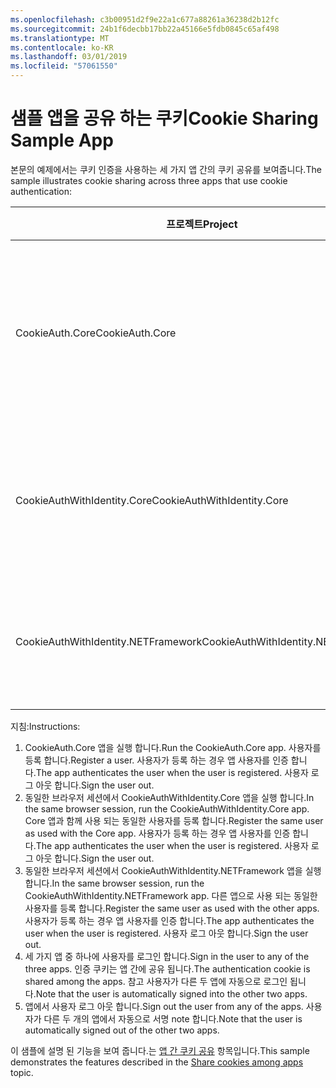 ```yaml
---
ms.openlocfilehash: c3b00951d2f9e22a1c677a88261a36238d2b12fc
ms.sourcegitcommit: 24b1f6decbb17bb22a45166e5fdb0845c65af498
ms.translationtype: MT
ms.contentlocale: ko-KR
ms.lasthandoff: 03/01/2019
ms.locfileid: "57061550"
---
```

# <a name="cookie-sharing-sample-app"></a><span data-ttu-id="2a8be-101">샘플 앱을 공유 하는 쿠키</span><span class="sxs-lookup"><span data-stu-id="2a8be-101">Cookie Sharing Sample App</span></span>

<span data-ttu-id="2a8be-102">본문의 예제에서는 쿠키 인증을 사용하는 세 가지 앱 간의 쿠키 공유를 보여줍니다.</span><span class="sxs-lookup"><span data-stu-id="2a8be-102">The sample illustrates cookie sharing across three apps that use cookie authentication:</span></span>

| <span data-ttu-id="2a8be-103">프로젝트</span><span class="sxs-lookup"><span data-stu-id="2a8be-103">Project</span></span>                             | <span data-ttu-id="2a8be-104">설명</span><span class="sxs-lookup"><span data-stu-id="2a8be-104">Description</span></span> |
| ----------------------------------- | ----------- |
| <span data-ttu-id="2a8be-105">CookieAuth.Core</span><span class="sxs-lookup"><span data-stu-id="2a8be-105">CookieAuth.Core</span></span>                     | <span data-ttu-id="2a8be-106">ASP.NET Core Id를 사용 하지 않고 ASP.NET Core Razor 페이지 앱</span><span class="sxs-lookup"><span data-stu-id="2a8be-106">ASP.NET Core Razor Pages app without using ASP.NET Core Identity</span></span> |
| <span data-ttu-id="2a8be-107">CookieAuthWithIdentity.Core</span><span class="sxs-lookup"><span data-stu-id="2a8be-107">CookieAuthWithIdentity.Core</span></span>         | <span data-ttu-id="2a8be-108">ASP.NET Core Id 사용 하 여 ASP.NET Core MVC 앱</span><span class="sxs-lookup"><span data-stu-id="2a8be-108">ASP.NET Core MVC app with ASP.NET Core Identity</span></span> |
| <span data-ttu-id="2a8be-109">CookieAuthWithIdentity.NETFramework</span><span class="sxs-lookup"><span data-stu-id="2a8be-109">CookieAuthWithIdentity.NETFramework</span></span> | <span data-ttu-id="2a8be-110">ASP.NET Id를 사용 하 여 Asp.net MVC 앱</span><span class="sxs-lookup"><span data-stu-id="2a8be-110">ASP.NET Framework MVC app with ASP.NET Identity</span></span> |

<span data-ttu-id="2a8be-111">지침:</span><span class="sxs-lookup"><span data-stu-id="2a8be-111">Instructions:</span></span>

1. <span data-ttu-id="2a8be-112">CookieAuth.Core 앱을 실행 합니다.</span><span class="sxs-lookup"><span data-stu-id="2a8be-112">Run the CookieAuth.Core app.</span></span> <span data-ttu-id="2a8be-113">사용자를 등록 합니다.</span><span class="sxs-lookup"><span data-stu-id="2a8be-113">Register a user.</span></span> <span data-ttu-id="2a8be-114">사용자가 등록 하는 경우 앱 사용자를 인증 합니다.</span><span class="sxs-lookup"><span data-stu-id="2a8be-114">The app authenticates the user when the user is registered.</span></span> <span data-ttu-id="2a8be-115">사용자 로그 아웃 합니다.</span><span class="sxs-lookup"><span data-stu-id="2a8be-115">Sign the user out.</span></span>
1. <span data-ttu-id="2a8be-116">동일한 브라우저 세션에서 CookieAuthWithIdentity.Core 앱을 실행 합니다.</span><span class="sxs-lookup"><span data-stu-id="2a8be-116">In the same browser session, run the CookieAuthWithIdentity.Core app.</span></span> <span data-ttu-id="2a8be-117">Core 앱과 함께 사용 되는 동일한 사용자를 등록 합니다.</span><span class="sxs-lookup"><span data-stu-id="2a8be-117">Register the same user as used with the Core app.</span></span> <span data-ttu-id="2a8be-118">사용자가 등록 하는 경우 앱 사용자를 인증 합니다.</span><span class="sxs-lookup"><span data-stu-id="2a8be-118">The app authenticates the user when the user is registered.</span></span> <span data-ttu-id="2a8be-119">사용자 로그 아웃 합니다.</span><span class="sxs-lookup"><span data-stu-id="2a8be-119">Sign the user out.</span></span>
1. <span data-ttu-id="2a8be-120">동일한 브라우저 세션에서 CookieAuthWithIdentity.NETFramework 앱을 실행 합니다.</span><span class="sxs-lookup"><span data-stu-id="2a8be-120">In the same browser session, run the CookieAuthWithIdentity.NETFramework app.</span></span> <span data-ttu-id="2a8be-121">다른 앱으로 사용 되는 동일한 사용자를 등록 합니다.</span><span class="sxs-lookup"><span data-stu-id="2a8be-121">Register the same user as used with the other apps.</span></span> <span data-ttu-id="2a8be-122">사용자가 등록 하는 경우 앱 사용자를 인증 합니다.</span><span class="sxs-lookup"><span data-stu-id="2a8be-122">The app authenticates the user when the user is registered.</span></span> <span data-ttu-id="2a8be-123">사용자 로그 아웃 합니다.</span><span class="sxs-lookup"><span data-stu-id="2a8be-123">Sign the user out.</span></span>
1. <span data-ttu-id="2a8be-124">세 가지 앱 중 하나에 사용자를 로그인 합니다.</span><span class="sxs-lookup"><span data-stu-id="2a8be-124">Sign in the user to any of the three apps.</span></span> <span data-ttu-id="2a8be-125">인증 쿠키는 앱 간에 공유 됩니다.</span><span class="sxs-lookup"><span data-stu-id="2a8be-125">The authentication cookie is shared among the apps.</span></span> <span data-ttu-id="2a8be-126">참고 사용자가 다른 두 앱에 자동으로 로그인 됩니다.</span><span class="sxs-lookup"><span data-stu-id="2a8be-126">Note that the user is automatically signed into the other two apps.</span></span>
1. <span data-ttu-id="2a8be-127">앱에서 사용자 로그 아웃 합니다.</span><span class="sxs-lookup"><span data-stu-id="2a8be-127">Sign out the user from any of the apps.</span></span> <span data-ttu-id="2a8be-128">사용자가 다른 두 개의 앱에서 자동으로 서명 note 합니다.</span><span class="sxs-lookup"><span data-stu-id="2a8be-128">Note that the user is automatically signed out of the other two apps.</span></span>

<span data-ttu-id="2a8be-129">이 샘플에 설명 된 기능을 보여 줍니다.는 [앱 간 쿠키 공유](https://docs.microsoft.com/aspnet/core/security/cookie-sharing) 항목입니다.</span><span class="sxs-lookup"><span data-stu-id="2a8be-129">This sample demonstrates the features described in the [Share cookies among apps](https://docs.microsoft.com/aspnet/core/security/cookie-sharing) topic.</span></span>
